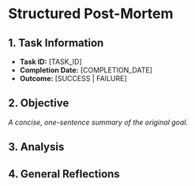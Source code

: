 # Structured Post-Mortem

## 1. Task Information

- **Task ID:** [TASK_ID]
- **Completion Date:** [COMPLETION_DATE]
- **Outcome:** [SUCCESS | FAILURE]

## 2. Objective

*A concise, one-sentence summary of the original goal.*

## 3. Analysis

## 4. General Reflections